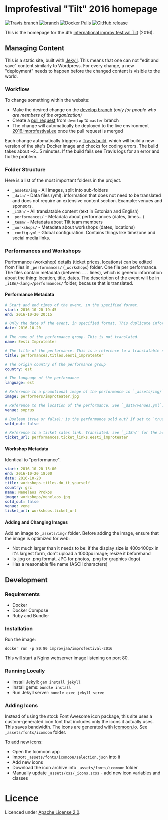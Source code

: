 # Improfestival "Tilt" 2016 homepage

[![Travis branch](https://img.shields.io/travis/improv-jaa/improfestival-2016/develop.svg?maxAge=2592000)](https://travis-ci.org/improv-jaa/improfestival-2016)
[![
 branch](https://img.shields.io/scrutinizer/g/improv-jaa/improfestival-2016/develop.svg?maxAge=2592000)](https://scrutinizer-ci.com/g/improv-jaa/improfestival-2016/)
[![Docker Pulls](https://img.shields.io/docker/pulls/improvjaa/improfestival-2016.svg?maxAge=2592000)](https://hub.docker.com/r/improvjaa/improfestival-2016/)
[![GitHub release](https://img.shields.io/github/release/improv-jaa/improfestival-2016.svg?maxAge=2592000)](https://github.com/improv-jaa/improfestival-2016/releases)

This is the homepage for the 4th [international improv festival Tilt](https://improfestival.ee) (2016).

## Managing Content

This is a static site, built with [Jekyll](http://jekyllrb.com). This means that one can not "edit and save" content similarly to Wordpress. 
For every change, a new "deployment" needs to happen before the changed content is visible to the world.

### Workflow

To change something within the website:

- Make the desired change on the [develop branch](https://github.com/improv-jaa/improfestival-2016/tree/develop) _(only for people who are members of the organization)_
- Create a [pull request](https://guides.github.com/activities/hello-world/#pr) from `develop` to `master` branch
- The change will automatically be deployed to the live environment [2016.improfestival.ee](https://2016.improfestival.ee) once the pull request is merged

Each change automatically triggers a [Travis build](https://travis-ci.org/improv-jaa/improfestival-2016/builds), which will build a new version of the site's Docker image and checks for coding errors.
The build takes about ~2...5 minutes. If the build fails see Travis logs for an error and fix the problem.

### Folder Structure

Here is a list of the most important folders in the project.

- `_assets/img` - All images, split into sub-folders
- `_data/` - Data files (yml): information that does not need to be translated and does not require an extensive content section. Example: venues and sponsors.
- `_i18n/` - All translatable content (text in Estonian and English)
- `_performances/` - Metadata about performances (dates, times...)
- `_team/` - Metadata about Tilt team members
- `_workshops/` - Metadata about workshops (dates, locations)
- `_config.yml` - Global configuration. Contains things like timezone and social media links.

### Performances and Workshops

Performance (workshop) details (ticket prices, locations) can be edited from files in `_performances/` (`_workshops`) folder. One file per performance.
The files contain metadata (between `---` lines), which is generic information about the thing: location, title, dates. The description of the event will be in 
`_i18n/<lang>/performances/` folder, because that is translated.
 
#### Performance Metadata

```yaml
# Start and end times of the event, in the specified format.
start: 2016-10-20 19:45
end: 2016-10-20 20:15

# Only the date of the event, in specified format. This duplicate information is needed for technical reasons.
date: 2016-10-20

# The name of the performance group. This is not translated.
name: Eesti Improteater

# The title of the performance. This is a reference to a translatable string in _i18n/ folder
title: performances.titles.eesti_improteater

# The origin country of the performance group
country: est

# The language of the performance
language: est

# Reference to a promotional image of the performance in `_assets/img/` folder. No leading slash.
image: performers/improteater.jpg

# Reference to the location of the performance. See `_data/venues.yml`.
venue: soprus

# Boolean (true or false): is the performance sold out? If set to `true`, a "SOLD OUT" sign will be shown.
sold_out: false

# Reference to a ticket sales link. Translated: see `_i18n/` for the actual link.
ticket_url: performances.ticket_links.eesti_improteater
```

#### Workshop Metadata

Identical to "performance".

```yaml
start: 2016-10-20 15:00
end: 2016-10-20 18:00
date: 2016-10-20
title: workshops.titles.do_it_yourself
country: grc
name: Menelaos Prokos
image: workshops/menelaos.jpg
sold_out: false
venue: vene
ticket_url: workshops.ticket_url
```

#### Adding and Changing Images

Add an image to `_assets/img/` folder. Before adding the image, ensure that the image is optimized for web:

- Not much larger than it needs to be: if the display size is 400x400px in it's largest form, don't upload a 1000px image; resize it beforehand
- Is .jpg or .png format. JPG for photos, .png for graphics (logo)
- Has a reasonable file name (ASCII characters)

## Development

### Requirements

* Docker
* Docker Compose
* Ruby and Bundler

### Installation

Run the image:

```
docker run -p 80:80 improvjaa/improfestival-2016
```

This will start a Nginx webserver image listening on port 80.

### Running Locally

* Install Jekyll: `gem install jekyll`
* Install gems: `bundle install`
* Run Jekyll server: `bundle exec jekyll serve`

### Adding Icons

Instead of using the stock Font Awesome icon package, this site uses a custom-generated icon font that includes only the icons it actually uses. This saves bandwidth.
The icons are generated with [Icomoon.io](https://icomoon.io/app/). See `_assets/fonts/icomoon` folder.

To add new icons:
 
- Open the Icomoon app
- Import `_assets/fonts/icomoon/selection.json` into it
- Add new icons
- Download the icon archive into `_assets/fonts/icomoon` folder
- Manually update `_assets/css/_icons.scss` - add new icon variables and classes

# Licence

Licenced under [Apache License 2.0](http://choosealicense.com/licenses/apache-2.0).
